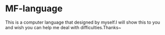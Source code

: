 # MF-language
This is a computer language that designed by myself.I will show this to you and wish you can help me deal with difficulties.Thanks~
